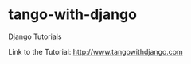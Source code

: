 tango-with-django
=================

Django Tutorials

Link to the Tutorial:
http://www.tangowithdjango.com
